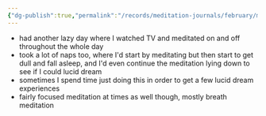 ```yaml
---
{"dg-publish":true,"permalink":"/records/meditation-journals/february/meditation-journal-for-2023-02-25/","tags":["type/meditation-journal-entry info/phil-384/meditation-journal-entry"]}
---
```



- had another lazy day where I watched TV and meditated on and off throughout the whole day
- took a lot of naps too, where I'd start by meditating but then start to get dull and fall asleep, and I'd even continue the meditation lying down to see if I could lucid dream
- sometimes I spend time just doing this in order to get a few lucid dream experiences
- fairly focused meditation at times as well though, mostly breath meditation